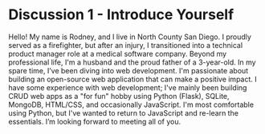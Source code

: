 # Discussion 1 - Introduce Yourself

Hello! My name is Rodney, and I live in North County San Diego. I proudly served as a firefighter,  but after an injury, I transitioned into a technical product manager role at a medical software company.
Beyond my professional life, I'm a husband and the proud father of a 3-year-old. In my spare time, I’ve been diving into web development. I'm passionate about building an open-source web application that can make a positive impact.
I
 have some experience with web development; I've mainly been building CRUD web apps as a "for fun" hobby using Python (Flask), SQLite, MongoDB, HTML/CSS, and occasionally JavaScript. I'm most comfortable using Python, but I've wanted to return to JavaScript and re-learn the essentials.
I’m looking forward to meeting all of you.
